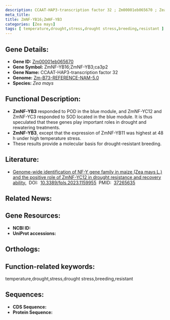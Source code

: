 ```yaml
---
description: CCAAT-HAP3-transcription factor 32 ; Zm00001eb065670 ; Zea mays
meta_title:
title: ZmNF-YB16;ZmNF-YB3
categories: [Zea mays]
tags: [ temperature,drought,stress,drought stress,breeding,resistant ]
---
```


## Gene Details:
- **Gene ID:**	[Zm00001eb065670]()
- **Gene Symbol:** ZmNF-YB16;ZmNF-YB3;ca3p2
- **Gene Name:** CCAAT-HAP3-transcription factor 32
- **Genome:** [Zm-B73-REFERENCE-NAM-5.0]()
- **Species:** *Zea mays*

## Functional Description:
   - **ZmNF-YB3** responded to POD in the blue module, and ZmNF-YC12 and ZmNF-YC3 responded to SOD located in the blue module. It is thus speculated that these genes play important roles in drought and rewatering treatments.
   - **ZmNF-YB3**, except that the expression of ZmNF-YB11 was highest at 48 h under high temperature stress.
   - These results provide a molecular basis for drought-resistant breeding.

## Literature:
   - [Genome-wide identification of NF-Y gene family in maize (Zea mays L.) and the positive role of ZmNF-YC12 in drought resistance and recovery ability.]( https://www.ncbi.nlm.nih.gov/pmc/articles/PMC10229843/)&nbsp;&nbsp;DOI:&nbsp;&nbsp;[10.3389/fpls.2023.1159955](https://www.ncbi.nlm.nih.gov/pmc/articles/PMC10229843/)&nbsp;&nbsp;PMID:&nbsp;&nbsp;[37265635](https://pubmed.ncbi.nlm.nih.gov/37265635/)

## Related News:

## Gene Resources:
- **NCBI ID:** [](https://www.ncbi.nlm.nih.gov/gene/?term=)
- **UniProt accessions:** [](https://www.uniprot.org/uniprotkb//entry)

## Orthologs:

## Function-related keywords:
temperature,drought,stress,drought stress,breeding,resistant

## Sequences:
- **CDS Sequence:**
- **Protein Sequence:**
